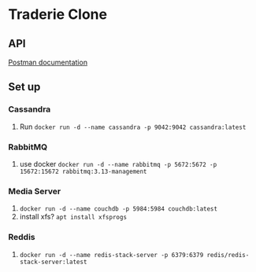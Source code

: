 # Traderie Clone

## API
[Postman documentation](https://documenter.getpostman.com/view/21886355/2sA3BoaWyf#fdff4ac0-dfb2-4738-8fd3-549ba8001736)

## Set up
### Cassandra
1. Run `docker run -d --name cassandra -p 9042:9042 cassandra:latest`

### RabbitMQ
1. use docker `docker run -d --name rabbitmq -p 5672:5672 -p 15672:15672 rabbitmq:3.13-management`

### Media Server
1. `docker run -d --name couchdb -p 5984:5984 couchdb:latest`
2. install xfs? `apt install xfsprogs`

### Reddis
1. `docker run -d --name redis-stack-server -p 6379:6379 redis/redis-stack-server:latest`
